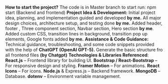 **How to start the project?**
The code is in Master branch
 to start run: npm start (Backend and frontend)
**Project Idea & Development:**
Initial project idea, planning, and implementation guided and developed **by me.**
All major design choices, architecture setup, and testing done **by me.**
Added header, footer , Three component section, Navbar section, Hero section **by me**.
Added custom CSS, transition lines in background, transition pop up elements, Google fonts added **by me.**
**Assistance & Code Guidance:**
Technical guidance, troubleshooting, and some code snippets provided with the help of **ChatGPT (OpenAI GPT-5).**
Generate the basic structure fro all frontend files **(by Chatgpt)**
**Technologies & Libraries Referenced**:
**React.js**
 – Frontend library for building UI.
**Bootstrap / React-Bootstrap**
 – For responsive design and styling.
**Framer Motion**
 – For animations.
**React Icons**
 – For icons.
**Node.js**
 & Express.js
 – Backend framework.
**MongoDB**
 – Database.
**dotenv**
 – Environment variable management.
 
